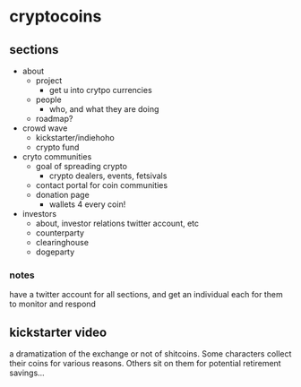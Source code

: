 # cryptocoins

## sections

+ about
  + project
    + get u into crytpo currencies
  + people
    + who, and what they are doing
  + roadmap?
+ crowd wave
  + kickstarter/indiehoho
  + crypto fund
+ cryto communities
  + goal of spreading crypto
    + crypto dealers, events, fetsivals
  + contact portal for coin communities
  + donation page
    + wallets 4 every coin!
+ investors
  + about, investor relations twitter account, etc
  + counterparty
  + clearinghouse
  + dogeparty


### notes

have a twitter account for all sections, and get an individual each for them to monitor and respond

## kickstarter video

a dramatization of the exchange or not of shitcoins.  Some characters collect their coins for various reasons.  Others sit on them for potential retirement savings...
